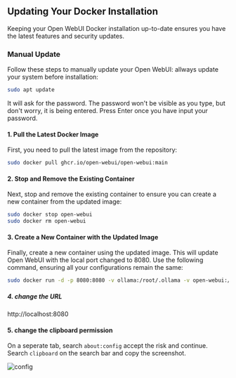## Updating Your Docker Installation

Keeping your Open WebUI Docker installation up-to-date ensures you have the latest features and security updates.

### Manual Update

Follow these steps to manually update your Open WebUI:
allways update your system before installation: 

```bash
sudo apt update
```
It will ask for the password. The password won't be visible as you type, but don't worry, it is being entered. Press Enter once you have input your password.

#### 1. Pull the Latest Docker Image

First, you need to pull the latest image from the repository:

```bash
sudo docker pull ghcr.io/open-webui/open-webui:main
```

#### 2. Stop and Remove the Existing Container

Next, stop and remove the existing container to ensure you can create a new container from the updated image:

```bash
sudo docker stop open-webui
sudo docker rm open-webui
```

#### 3. Create a New Container with the Updated Image

Finally, create a new container using the updated image. This will update Open WebUI with the local port changed to 8080. Use the following command, ensuring all your configurations remain the same:
```bash
sudo docker run -d -p 8080:8080 -v ollama:/root/.ollama -v open-webui:/app/backend/data --name open-webui --restart always ghcr.io/open-webui/open-webui:ollama
```

##### 4. change the URL

http://localhost:8080

#### 5. change the clipboard permission

On a seperate tab, search ```about:config``` accept the risk and continue. Search ``clipboard`` on the search bar and copy the screenshot.

![config](https://github.com/GCU-GenCyber/GenCyber-Camp-24/assets/117708036/952be693-78b5-4ec7-9706-59879cb1f80c)





